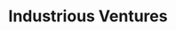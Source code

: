 ---
layout: firm_page
title: "Industrious Ventures"
id: "industrious.vc"
permalink: "/industriousventuresindustrious.vc/"
website: "https://www.industrious.vc"
offices: "Denver (United States)"
investment_stages: "Seed, Series A"
portfolio_companies: "Proteus Space, Stoke Space, Solestial"
portfolio_link: "https://www.industrious.vc/industrious-portfolio"
investment_markets: "Aerospace, Autonomous Robotics, Manufacturing, Supply Chain"
founded_year: "2019"
description: "Industrious Ventures invests in the transformation of fundamental industries and processes, focusing on companies leveraging new technologies to improve established systems. They actively invest in early-stage companies, particularly those with dual-use technologies and a focus on innovation within legacy industries."
linkedin: "https://www.linkedin.com/company/industrious-ventures"
twitter: ""
instagram: ""
team_page: "https://www.industrious.vc/our-team"
investor_type: "Venture Capital"
crunchbase: "https://www.crunchbase.com/organization/industrious-ventures"
pitchbook: "https://pitchbook.com/profiles/investor/438356-26"

# SEO Optimization
meta_title: "Industrious Ventures - VC Firm - projectstartups.com"
meta_description: "Industrious Ventures, Industrious Ventures invests in the transformation of fundamental industries and processes, focusing on companies leveraging new technologies to impro..."
meta_keywords: "Industrious Ventures, Aerospace, Autonomous Robotics, Manufacturing, Supply Chain, VC firm, venture capital, startup investor, projectstartups.com"
canonical_url: "https://vc.projectstartups.com/industriousventuresindustrious.vc/"
---